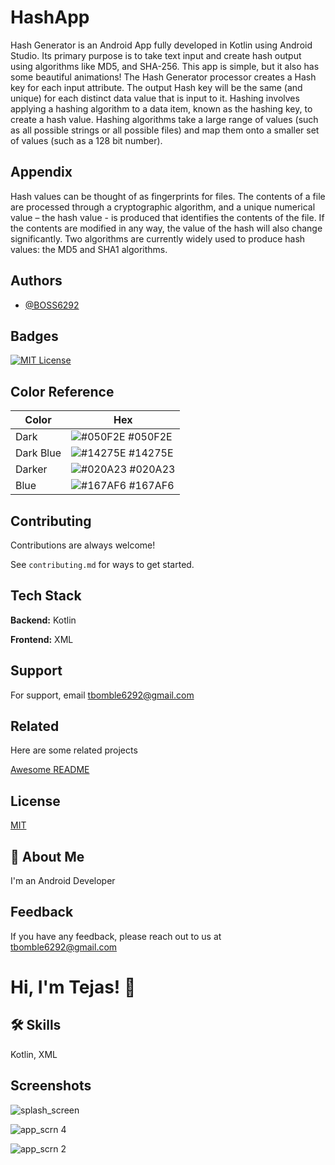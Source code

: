 # HashApp

Hash Generator is an Android App fully developed in Kotlin using Android Studio. Its primary purpose is to take text input and create hash output using algorithms like MD5, and SHA-256. This app is simple, but it also has some beautiful animations! The Hash Generator processor creates a Hash key for each input attribute. The output Hash key will be the same (and unique) for each distinct data value that is input to it. Hashing involves applying a hashing algorithm to a data item, known as the hashing key, to create a hash value. Hashing algorithms take a large range of values (such as all possible strings or all possible files) and map them onto a smaller set of values (such as a 128 bit number).


## Appendix

Hash values can be thought of as fingerprints for files. The contents of a file are processed through a cryptographic algorithm, and a unique numerical value – the hash value - is produced that identifies the contents of the file. If the contents are modified in any way, the value of the hash will also change significantly. Two algorithms are currently widely used to produce hash values: the MD5 and SHA1 algorithms.



## Authors

- [@BOSS6292](https://github.com/BOSS6292)


## Badges



[![MIT License](https://img.shields.io/badge/License-MIT-green.svg)](https://choosealicense.com/licenses/mit/)

## Color Reference

| Color             | Hex                                                                |
| ----------------- | ------------------------------------------------------------------ |
| Dark | ![#050F2E](https://via.placeholder.com/10/050F2E?text=+) #050F2E |
| Dark Blue | ![#14275E](https://via.placeholder.com/10/14275E?text=+) #14275E |
| Darker | ![#020A23](https://via.placeholder.com/10/020A23?text=+) #020A23|
| Blue | ![#167AF6](https://via.placeholder.com/10/167AF6?text=+) #167AF6 |


## Contributing

Contributions are always welcome!

See `contributing.md` for ways to get started.



## Tech Stack

**Backend:** Kotlin

**Frontend:** XML


## Support

For support, email tbomble6292@gmail.com


## Related

Here are some related projects

[Awesome README](https://github.com/BOSS6292)


## License

[MIT](https://choosealicense.com/licenses/mit/)


## 🚀 About Me
I'm an Android Developer


## Feedback

If you have any feedback, please reach out to us at tbomble6292@gmail.com


# Hi, I'm Tejas! 👋


## 🛠 Skills
Kotlin, XML


## Screenshots

![splash_screen](https://user-images.githubusercontent.com/97422476/208085292-630be95d-f62c-4b4b-a6da-de9afc7d22ee.png)

![app_scrn 4](https://user-images.githubusercontent.com/97422476/206977139-a834a425-dc64-4e1d-9a45-9c37733992ae.jpg)


![app_scrn 2](https://user-images.githubusercontent.com/97422476/206977425-d7fe5b8c-371f-4a16-890b-590b978a2bc3.jpg)

